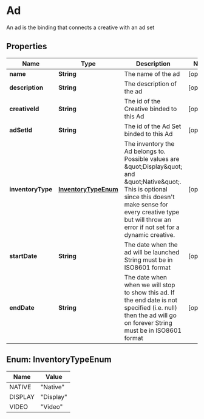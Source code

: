 

# Ad

An ad is the binding that connects a creative with an ad set

## Properties

Name | Type | Description | Notes
------------ | ------------- | ------------- | -------------
**name** | **String** | The name of the ad |  [optional]
**description** | **String** | The description of the ad |  [optional]
**creativeId** | **String** | The id of the Creative binded to this Ad |  [optional]
**adSetId** | **String** | The id of the Ad Set binded to this Ad |  [optional]
**inventoryType** | [**InventoryTypeEnum**](#InventoryTypeEnum) | The inventory the Ad belongs to. Possible values are \&quot;Display\&quot; and \&quot;Native\&quot;. This is optional since this doesn&#39;t make sense for every creative type but will throw an error if not set for a dynamic creative. |  [optional]
**startDate** | **String** | The date when the ad will be launched  String must be in ISO8601 format |  [optional]
**endDate** | **String** | The date when when we will stop to show this ad. If the end date is not specified (i.e. null) then the ad will go on forever  String must be in ISO8601 format |  [optional]



## Enum: InventoryTypeEnum

Name | Value
---- | -----
NATIVE | &quot;Native&quot;
DISPLAY | &quot;Display&quot;
VIDEO | &quot;Video&quot;



